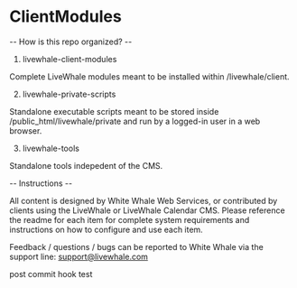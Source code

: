 # ClientModules

-- How is this repo organized? --

1) livewhale-client-modules

Complete LiveWhale modules meant to be installed within /livewhale/client.

2) livewhale-private-scripts

Standalone executable scripts meant to be stored inside /public_html/livewhale/private and run by a logged-in user in a web browser.

3) livewhale-tools

Standalone tools indepedent of the CMS.

-- Instructions --

All content is designed by White Whale Web Services, or contributed by clients using the LiveWhale or LiveWhale Calendar CMS. Please reference the readme for each item for complete system requirements and instructions on how to configure and use each item.

Feedback / questions / bugs can be reported to White Whale via the support line: support@livewhale.com

post commit hook test
